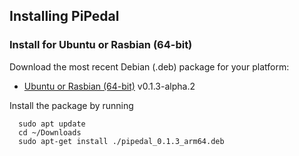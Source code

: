 ## Installing PiPedal

### Install for Ubuntu or Rasbian (64-bit)

Download the most recent Debian (.deb) package for your platform:

- [Ubuntu or Rasbian (64-bit)](https://github.com/rerdavies/pipedal/releases/download/v0.1.3-alpha.2/pipedal_0.1.3_arm64.deb) v0.1.3-alpha.2

Install the package by running 

```
  sudo apt update
  cd ~/Downloads  
  sudo apt-get install ./pipedal_0.1.3_arm64.deb
```
